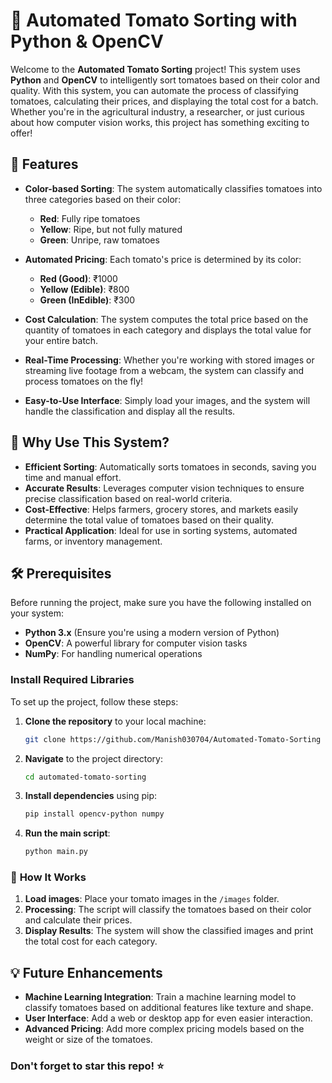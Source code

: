 # 🍅 **Automated Tomato Sorting with Python & OpenCV**

Welcome to the **Automated Tomato Sorting** project! This system uses **Python** and **OpenCV** to intelligently sort tomatoes based on their color and quality. With this system, you can automate the process of classifying tomatoes, calculating their prices, and displaying the total cost for a batch. Whether you're in the agricultural industry, a researcher, or just curious about how computer vision works, this project has something exciting to offer!

## 🚀 **Features**

- **Color-based Sorting**: The system automatically classifies tomatoes into three categories based on their color:
    - **Red**: Fully ripe tomatoes
    - **Yellow**: Ripe, but not fully matured
    - **Green**: Unripe, raw tomatoes 
  
- **Automated Pricing**: Each tomato's price is determined by its color:
    - **Red (Good)**: ₹1000
    - **Yellow (Edible)**: ₹800
    - **Green (InEdible)**: ₹300
  
- **Cost Calculation**: The system computes the total price based on the quantity of tomatoes in each category and displays the total value for your entire batch.

- **Real-Time Processing**: Whether you're working with stored images or streaming live footage from a webcam, the system can classify and process tomatoes on the fly!

- **Easy-to-Use Interface**: Simply load your images, and the system will handle the classification and display all the results.

## 🎯 **Why Use This System?**

- **Efficient Sorting**: Automatically sorts tomatoes in seconds, saving you time and manual effort.
- **Accurate Results**: Leverages computer vision techniques to ensure precise classification based on real-world criteria.
- **Cost-Effective**: Helps farmers, grocery stores, and markets easily determine the total value of tomatoes based on their quality.
- **Practical Application**: Ideal for use in sorting systems, automated farms, or inventory management.

## 🛠️ **Prerequisites**

Before running the project, make sure you have the following installed on your system:

- **Python 3.x** (Ensure you're using a modern version of Python)
- **OpenCV**: A powerful library for computer vision tasks
- **NumPy**: For handling numerical operations

### Install Required Libraries

To set up the project, follow these steps:

1. **Clone the repository** to your local machine:

    ```bash
    git clone https://github.com/Manish030704/Automated-Tomato-Sorting
    ```

2. **Navigate** to the project directory:

    ```bash
    cd automated-tomato-sorting
    ```

3. **Install dependencies** using pip:

    ```bash
    pip install opencv-python numpy
    ```

4. **Run the main script**:

    ```bash
    python main.py
    ```

### 📸 **How It Works**
1. **Load images**: Place your tomato images in the `/images` folder.
2. **Processing**: The script will classify the tomatoes based on their color and calculate their prices.
3. **Display Results**: The system will show the classified images and print the total cost for each category.

## 💡 **Future Enhancements**

- **Machine Learning Integration**: Train a machine learning model to classify tomatoes based on additional features like texture and shape.
- **User Interface**: Add a web or desktop app for even easier interaction.
- **Advanced Pricing**: Add more complex pricing models based on the weight or size of the tomatoes.




### **Don't forget to star this repo! ⭐**
